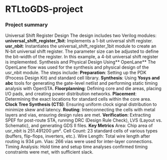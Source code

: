 # RTLtoGDS-project
### Project summary 
Universal Shift Register Design
The design includes two Verilog modules:
**universal_shift_register_1bit**: Implements a 1-bit universal shift register.
**usr_nbit**: Instantiates the universal_shift_register_1bit module to create an N-bit universal shift register. The parameter size can be adjusted to define the bit-width of the register. In this example, a 4-bit universal shift register is implemented.
Synthesis and Physical Design Using** OpenLane**
The OpenLane flow was used for the synthesis and physical design of the usr_nbit module. The steps include:
**Preparation**: Setting up the PDK (Process Design Kit) and standard cell library.
**Synthesis**: Using **Yosys and abc** tools for generating the gate-level netlist and performing static timing analysis with OpenSTA.
**Floorplanning**: Defining core and die areas, placing I/O pads, and creating power distribution networks.
**Placement**: Determining the exact locations for standard cells within the core area.
**Clock Tree Synthesis (CTS)**: Ensuring uniform clock signal distribution to minimize skew and latency.
**Routing**: Interconnecting the cells with metal layers and vias, ensuring design rules are met.
**Verification**: Extracting SPEF for post-route STA, running DRC (Design Rule Check), LVS (Layout vs. Schematic), and generating GDS II files.
**Key Metrics**
Area: Chip area of usr_nbit is 251.491200 µm².
Cell Count: 23 standard cells of various types (buffers, flip-flops, inverters, etc.).
Wire Length: Total wire length after routing is 934 µm.
Vias: 266 vias were used for inter-layer connections.
Timing Analysis: Hold time and setup time analyses confirmed timing constraints were met, with sufficient slack.
